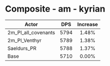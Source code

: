 # Composite - am - kyrian
| Actor | DPS | Increase |
|---|:---:|:---:|
|2m_PI_all_covenants|5794|1.48%|
|2m_PI_Venthyr|5789|1.38%|
|Saeldurs_PR|5788|1.37%|
|Base|5710|0.00%|
